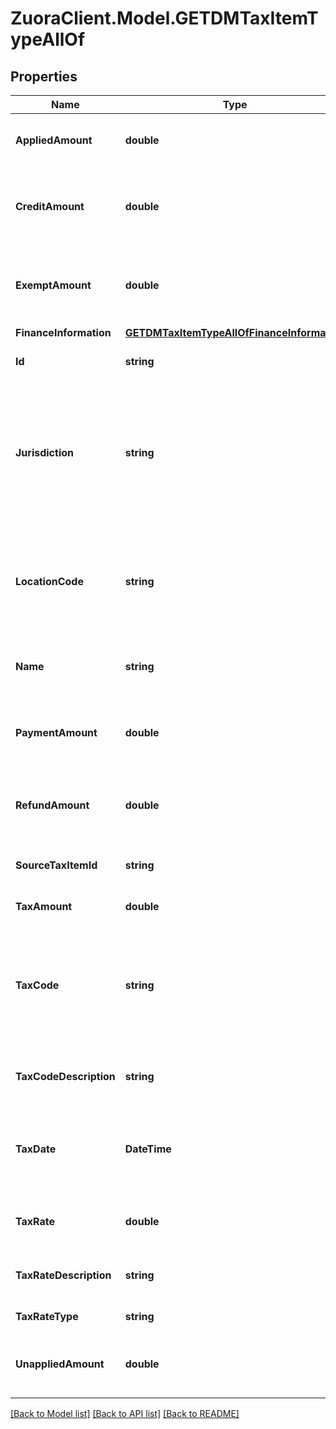 # ZuoraClient.Model.GETDMTaxItemTypeAllOf

## Properties

Name | Type | Description | Notes
------------ | ------------- | ------------- | -------------
**AppliedAmount** | **double** | The applied amount of the taxation item.  | [optional] 
**CreditAmount** | **double** | The amount of credit memos applied to the debit memo.   | [optional] 
**ExemptAmount** | **double** | The calculated tax amount excluded due to the exemption.  | [optional] 
**FinanceInformation** | [**GETDMTaxItemTypeAllOfFinanceInformation**](GETDMTaxItemTypeAllOfFinanceInformation.md) |  | [optional] 
**Id** | **string** | The ID of the taxation item.  | [optional] 
**Jurisdiction** | **string** | The jurisdiction that applies the tax or VAT. This value is typically a state, province, county, or city.  | [optional] 
**LocationCode** | **string** | The identifier for the location based on the value of the &#x60;taxCode&#x60; field.  | [optional] 
**Name** | **string** | The name of the taxation item.  | [optional] 
**PaymentAmount** | **double** | The amount of payments applied to the debit memo.   | [optional] 
**RefundAmount** | **double** | The amount of the refund on the taxation item.  | [optional] 
**SourceTaxItemId** | **string** | The ID of the source taxation item.  | [optional] 
**TaxAmount** | **double** | The amount of taxation.  | [optional] 
**TaxCode** | **string** | The tax code identifies which tax rules and tax rates to apply to a specific debit memo.  | [optional] 
**TaxCodeDescription** | **string** | The description of the tax code.  | [optional] 
**TaxDate** | **DateTime** | The date that the tax is applied to the debit memo, in &#x60;yyyy-mm-dd&#x60; format.  | [optional] 
**TaxRate** | **double** | The tax rate applied to the debit memo.  | [optional] 
**TaxRateDescription** | **string** | The description of the tax rate.  | [optional] 
**TaxRateType** | **string** | The type of the tax rate.  | [optional] 
**UnappliedAmount** | **double** | The unapplied amount of the taxation item.  | [optional] 

[[Back to Model list]](../README.md#documentation-for-models) [[Back to API list]](../README.md#documentation-for-api-endpoints) [[Back to README]](../README.md)

